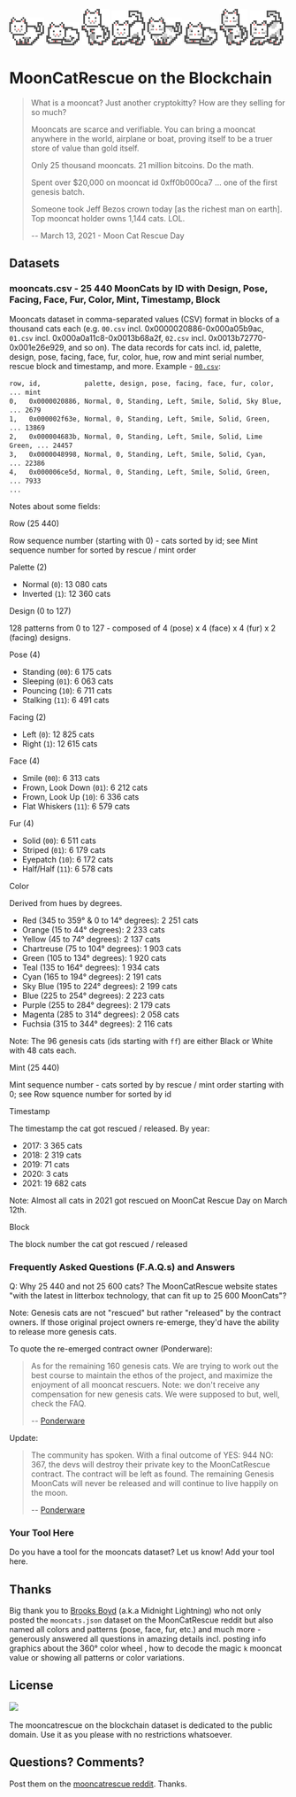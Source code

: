
![](https://github.com/cryptocopycats/awesome-mooncatrescue-bubble/raw/master/i/design-000x3.png)
![](https://github.com/cryptocopycats/awesome-mooncatrescue-bubble/raw/master/i/design-001x3.png)
![](https://github.com/cryptocopycats/awesome-mooncatrescue-bubble/raw/master/i/design-002x3.png)
![](https://github.com/cryptocopycats/awesome-mooncatrescue-bubble/raw/master/i/design-003x3.png)
![](https://github.com/cryptocopycats/awesome-mooncatrescue-bubble/raw/master/i/design-056x3.png)
![](https://github.com/cryptocopycats/awesome-mooncatrescue-bubble/raw/master/i/design-057x3.png)
![](https://github.com/cryptocopycats/awesome-mooncatrescue-bubble/raw/master/i/design-058x3.png)
![](https://github.com/cryptocopycats/awesome-mooncatrescue-bubble/raw/master/i/design-059x3.png)


# MoonCatRescue on the Blockchain


> What is a mooncat? Just another cryptokitty? How are they selling for so much?
>
> Mooncats are scarce and verifiable. You can bring a mooncat anywhere in the world,
> airplane or boat, proving itself to be a truer store of value than gold itself.
>
> Only 25 thousand mooncats. 21 million bitcoins. Do the math.
>
> Spent over $20,000 on mooncat id 0xff0b000ca7 ... one of the first genesis batch.
>
> Someone took Jeff Bezos crown today [as the richest man on earth].
> Top mooncat holder owns 1,144 cats. LOL.
>
> -- March 13, 2021 - Moon Cat Rescue Day



## Datasets

### mooncats.csv  -  25 440 MoonCats by ID with Design, Pose, Facing, Face, Fur, Color, Mint, Timestamp, Block

Mooncats dataset in comma-separated values (CSV) format
in blocks of a thousand cats each
(e.g.
`00.csv` incl. 0x0000020886-0x000a05b9ac,
`01.csv` incl. 0x000a0a11c8-0x0013b68a2f,
`02.csv` incl. 0x0013b72770-0x001e26e929,
and so on).
The data records for cats
incl. id, palette, design, pose, facing, face, fur, color, hue, row and mint serial number, rescue block and timestamp,
and more.
Example - [`00.csv`](00.csv):


```
row, id,           palette, design, pose, facing, face, fur, color,    ... mint
0,   0x0000020886, Normal, 0, Standing, Left, Smile, Solid, Sky Blue,   ... 2679
1,   0x000002f63e, Normal, 0, Standing, Left, Smile, Solid, Green,      ... 13869
2,   0x000004683b, Normal, 0, Standing, Left, Smile, Solid, Lime Green, ... 24457
3,   0x0000048998, Normal, 0, Standing, Left, Smile, Solid, Cyan,       ... 22386
4,   0x000006ce5d, Normal, 0, Standing, Left, Smile, Solid, Green,      ... 7933
...
```



Notes about some fields:

Row (25 440)

Row sequence number (starting with 0) - cats sorted by id; see Mint sequence number for sorted by rescue / mint order


Palette (2)

- Normal (`0`): 13 080 cats
- Inverted (`1`): 12 360 cats


Design (0 to 127)

128 patterns from 0 to 127 - composed of 4 (pose) x 4 (face) x 4 (fur)
x 2 (facing) designs.


<!--
Pattern (0 to 63)

64 patterns from 0 to 63 - composed of 4 (pose) x 4 (face) x 4 (fur) designs.

Note: Left and right facing cats are combined under the same pattern, that is,
NOT counted as distinct patterns.
-->

Pose (4)

- Standing (`00`): 6 175 cats
- Sleeping (`01`): 6 063 cats
- Pouncing (`10`): 6 711 cats
- Stalking (`11`): 6 491 cats

Facing (2)

- Left (`0`): 12 825 cats
- Right (`1`): 12 615 cats

Face (4)

- Smile (`00`): 6 313 cats
- Frown, Look Down (`01`): 6 212 cats
- Frown, Look Up (`10`): 6 336 cats
- Flat Whiskers (`11`): 6 579 cats

Fur (4)

- Solid (`00`): 6 511 cats
- Striped (`01`): 6 179 cats
- Eyepatch (`10`):  6 172 cats
- Half/Half (`11`): 6 578 cats


Color

Derived from hues by degrees.

- Red (345 to 359° & 0 to 14° degrees): 2 251 cats
- Orange (15 to 44° degrees): 2 233 cats
- Yellow (45 to 74° degrees): 2 137 cats
- Chartreuse (75 to 104° degrees): 1 903 cats
- Green (105 to 134° degrees): 1 920 cats
- Teal (135 to 164° degrees): 1 934 cats
- Cyan (165 to 194° degrees): 2 191 cats
- Sky Blue (195 to 224° degrees): 2 199 cats
- Blue (225 to 254° degrees): 2 223 cats
- Purple (255 to 284° degrees): 2 179 cats
- Magenta (285 to 314° degrees): 2 058 cats
- Fuchsia (315 to 344° degrees): 2 116 cats

Note: The 96 genesis cats (ids starting with `ff`) are either Black or White
with 48 cats each.


Mint (25 440)

Mint sequence number - cats sorted by by rescue / mint order starting with 0; see Row squence number for sorted by id


Timestamp

The timestamp the cat got rescued / released. By year:

- 2017:  3 365 cats
- 2018:  2 319 cats
- 2019:  71 cats
- 2020:  3 cats
- 2021: 19 682 cats

Note: Almost all cats in 2021 got rescued on MoonCat Rescue Day on March 12th.



Block

The block number the cat got rescued / released




### Frequently Asked Questions (F.A.Q.s) and Answers

Q: Why 25 440 and not 25 600 cats? The MoonCatRescue website states
 "with the latest in litterbox technology, that can fit up to 25 600 MoonCats"?

Note: Genesis cats are not "rescued" but rather "released" by the contract owners.
If those original project owners re-emerge,
they'd have the ability to release more genesis cats.

To quote the re-emerged contract owner (Ponderware):

> As for the remaining 160 genesis cats. We are trying to work out the best course
> to maintain the ethos of the project,
> and maximize the enjoyment of all mooncat rescuers.
> Note: we don't receive any compensation for new genesis cats.
>  We were supposed to but, well, check the FAQ.
>
>  -- [Ponderware](https://twitter.com/ponderware/status/1370945005641158659)

Update:

> The community has spoken. With a final outcome of YES: 944 NO: 367,
> the devs will destroy their private key to the MoonCatRescue contract.
> The contract will be left as found.
> The remaining Genesis MoonCats will never be released and will continue to live happily on the moon.
>
>  -- [Ponderware](https://twitter.com/ponderware/status/1373992233180004358)




### Your Tool Here

Do you have a tool for the mooncats dataset? Let us know! Add your tool here.





## Thanks

Big thank you to [Brooks Boyd](https://github.com/MidnightLightning) (a.k.a Midnight Lightning)
who not only posted the `mooncats.json` dataset on the MoonCatRescue reddit but also
named all colors and patterns (pose, face, fur, etc.) and much more -
generously answered all questions in amazing details
incl. posting info graphics about the 360° color wheel
, how to decode the magic `k` mooncat value or showing all patterns
or color variations.




## License

![](https://publicdomainworks.github.io/buttons/zero88x31.png)

The mooncatrescue on the blockchain dataset
is dedicated to the public domain.
Use it as you please with no restrictions whatsoever.



## Questions? Comments?

Post them on the [mooncatrescue reddit](https://www.reddit.com/r/mooncatrescue). Thanks.
